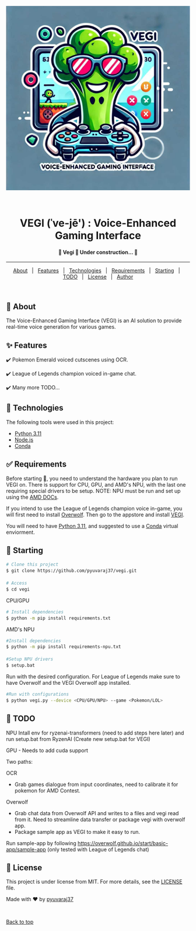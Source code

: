 <div align="center" id="top"> 
  <img src="./images/vegi.jpg" alt="Vegi" />

  &#xa0;

  <!-- <a href="https://vegi.netlify.app">Demo</a> -->
</div>


<h1 align="center">VEGI (ˈve-jē') : Voice-Enhanced Gaming Interface</h1>

<!-- 
 <p align="center">
  <img alt="Github top language" src="https://img.shields.io/github/languages/top/{{YOUR_GITHUB_USERNAME}}/vegi?color=56BEB8">

  <img alt="Github language count" src="https://img.shields.io/github/languages/count/{{YOUR_GITHUB_USERNAME}}/vegi?color=56BEB8">

  <img alt="Repository size" src="https://img.shields.io/github/repo-size/{{YOUR_GITHUB_USERNAME}}/vegi?color=56BEB8">

  <img alt="License" src="https://img.shields.io/github/license/{{YOUR_GITHUB_USERNAME}}/vegi?color=56BEB8">

  <img alt="Github issues" src="https://img.shields.io/github/issues/{{YOUR_GITHUB_USERNAME}}/vegi?color=56BEB8" /> 

  <img alt="Github forks" src="https://img.shields.io/github/forks/{{YOUR_GITHUB_USERNAME}}/vegi?color=56BEB8" />

  <img alt="Github stars" src="https://img.shields.io/github/stars/{{YOUR_GITHUB_USERNAME}}/vegi?color=56BEB8" /> 
</p> -->

<!-- Status -->

<h4 align="center"> 
	🚧  Vegi 🚀 Under construction...  🚧
</h4> 

<hr>

<p align="center">
  <a href="#dart-about">About</a> &#xa0; | &#xa0; 
  <a href="#sparkles-features">Features</a> &#xa0; | &#xa0;
  <a href="#rocket-technologies">Technologies</a> &#xa0; | &#xa0;
  <a href="#white_check_mark-requirements">Requirements</a> &#xa0; | &#xa0;
  <a href="#checkered_flag-starting">Starting</a> &#xa0; | &#xa0;
  <a href="#pill-todo">TODO</a> &#xa0; | &#xa0;
  <a href="#memo-license">License</a> &#xa0; | &#xa0;
  <a href="https://github.com/{{YOUR_GITHUB_USERNAME}}" target="_blank">Author</a>
</p>

<br>

## :dart: About ##

The Voice-Enhanced Gaming Interface (VEGI) is an AI solution to provide real-time voice generation for various games. 

## :sparkles: Features ##

:heavy_check_mark: Pokemon Emerald voiced cutscenes using OCR.

:heavy_check_mark: League of Legends champion voiced in-game chat.

:heavy_check_mark: Many more TODO...

## :rocket: Technologies ##

The following tools were used in this project:

- [Python 3.11](https://www.python.org/downloads/release/python-3110/)
- [Node.js](https://nodejs.org/en/)
- [Conda](https://conda.io/projects/conda/en/latest/user-guide/install/index.html)

## :white_check_mark: Requirements ##

Before starting :checkered_flag:, you need to understand the hardware you plan to run VEGI on. There is support for CPU, GPU, and AMD's NPU, with the last one requiring special drivers to be setup. NOTE: NPU must be run and set up using the [AMD DOCs](). 

If you intend to use the League of Legends champion voice in-game, you will first need to install [Overwolf](). Then go to the appstore and install [VEGI](). 

You will need to have [Python 3.11](https://www.python.org/downloads/release/python-3110/), and suggested to use a [Conda](https://conda.io/projects/conda/en/latest/user-guide/install/index.html) virtual enviorment.

## :checkered_flag: Starting ##

```bash
# Clone this project
$ git clone https://github.com/pyuvaraj37/vegi.git

# Access
$ cd vegi
```

CPU/GPU

```bash
# Install dependencies
$ python -m pip install requirements.txt
```

AMD's NPU
```bash
#Install dependencies
$ python -m pip install requirements-npu.txt

#Setup NPU drivers
$ setup.bat
```

Run with the desired configuration. For League of Legends make sure to have Overwolf and the VEGI Overwolf app installed.
```bash
#Run with configurations
$ python vegi.py --device <CPU/GPU/NPU> --game <Pokemon/LOL>
```


## :pill: TODO ##

NPU
Intall env for ryzenai-transformers (need to add steps here later) and run setup.bat from RyzenAI (Create new setup.bat for VEGI)

GPU - Needs to add cuda support 

Two paths:

OCR 

- Grab games dialogue from input coordinates, need to calibrate it for pokemon for AMD Contest. 

Overwolf 

- Grab chat data from Overwolf API and writes to a files and vegi read from it. Need to streamline data transfer or package vegi with overwolf app. 
- Package sample app as VEGI to make it easy to run. 

Run sample-app by following https://overwolf.github.io/start/basic-app/sample-app (only tested with League of Legends chat)


## :memo: License ##

This project is under license from MIT. For more details, see the [LICENSE](LICENSE.md) file.


Made with :heart: by <a href="https://github.com/pyuvaraj37" target="_blank">pyuvaraj37</a>

&#xa0;

<a href="#top">Back to top</a>
